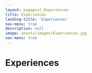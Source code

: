 ```yaml
---
layout: pagepost_Experiences
title: Experiences
landing-title: 'Experiences'
nav-menu: true
description: null
image: assets/images/Experiences.jpg
nav-menu: true
---
```


<h1>Experiences</h1>
